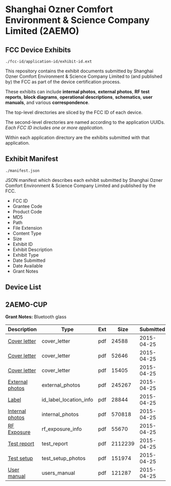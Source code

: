 # Shanghai Ozner Comfort Environment & Science Company Limited (2AEMO)
## FCC Device Exhibits

```
./fcc-id/application-id/exhibit-id.ext
```

This repository contains the exhibit documents submitted by Shanghai Ozner Comfort Environment & Science Company Limited to (and published by) the FCC as part of the device certification process.

These exhibits can include **internal photos**, **external photos**, **RF test reports**, **block diagrams**, **operational descriptions**, **schematics**, **user manuals**, and various **correspondence**.

The top-level directories are sliced by the FCC ID of each device.

The second-level directories are named according to the application UUIDs. *Each FCC ID includes one or more application.*

Within each application directory are the exhibits submitted with that application. 

## Exhibit Manifest

```
./manifest.json
```

JSON manifest which describes each exhibit submitted by Shanghai Ozner Comfort Environment & Science Company Limited and published by the FCC.

- FCC ID
- Grantee Code
- Product Code
- MD5
- Path
- File Extension
- Content Type
- Size
- Exhibit ID
- Exhibit Description
- Exhibit Type
- Date Submitted
- Date Available
- Grant Notes

## Device List
## 2AEMO-CUP
**Grant Notes:** Bluetooth glass

| Description | Type | Ext | Size | Submitted | Available |
| ----------- | ---- | --- | ---- | --------- | --------- |
| [Cover letter](2AEMO-CUP/ca664d6ba281dab84821def225cc3738/2596483.pdf) | cover_letter | pdf | 24588 | 2015-04-25 | 2015-04-25 |
| [Cover letter](2AEMO-CUP/ca664d6ba281dab84821def225cc3738/2596484.pdf) | cover_letter | pdf | 52646 | 2015-04-25 | 2015-04-25 |
| [Cover letter](2AEMO-CUP/ca664d6ba281dab84821def225cc3738/2596485.pdf) | cover_letter | pdf | 15405 | 2015-04-25 | 2015-04-25 |
| [External photos](2AEMO-CUP/ca664d6ba281dab84821def225cc3738/2596486.pdf) | external_photos | pdf | 245267 | 2015-04-25 | 2015-04-25 |
| [Label](2AEMO-CUP/ca664d6ba281dab84821def225cc3738/2596487.pdf) | id_label_location_info | pdf | 28844 | 2015-04-25 | 2015-04-25 |
| [Internal photos](2AEMO-CUP/ca664d6ba281dab84821def225cc3738/2596488.pdf) | internal_photos | pdf | 570818 | 2015-04-25 | 2015-04-25 |
| [RF Exposure](2AEMO-CUP/ca664d6ba281dab84821def225cc3738/2596490.pdf) | rf_exposure_info | pdf | 55670 | 2015-04-25 | 2015-04-25 |
| [Test report](2AEMO-CUP/ca664d6ba281dab84821def225cc3738/2596492.pdf) | test_report | pdf | 2112239 | 2015-04-25 | 2015-04-25 |
| [Test setup](2AEMO-CUP/ca664d6ba281dab84821def225cc3738/2596493.pdf) | test_setup_photos | pdf | 151974 | 2015-04-25 | 2015-04-25 |
| [User manual](2AEMO-CUP/ca664d6ba281dab84821def225cc3738/2596494.pdf) | users_manual | pdf | 121287 | 2015-04-25 | 2015-04-25 |
